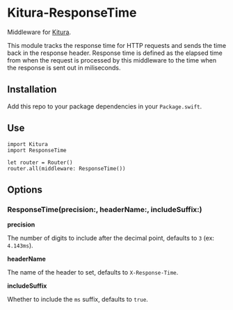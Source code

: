 # Kitura-ResponseTime

Middleware for [Kitura](https://github.com/IBM-Swift/Kitura).

This module tracks the response time for HTTP requests and sends the time back in the response header. Response time is defined as the elapsed time from when the request is processed by this middleware to the time when the response is sent out in miliseconds.

## Installation

Add this repo to your package dependencies in your `Package.swift`.

## Use
```
import Kitura
import ResponseTime

let router = Router()
router.all(middleware: ResponseTime())
```

## Options
### ResponseTime(precision:, headerName:, includeSuffix:)

**precision**

The number of digits to include after the decimal point, defaults to `3` (ex: `4.143ms`).

**headerName**

The name of the header to set, defaults to `X-Response-Time`.

**includeSuffix**

Whether to include the `ms` suffix, defaults to `true`.
